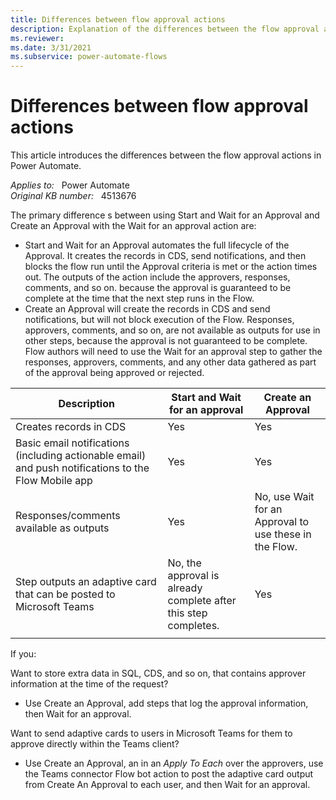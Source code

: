```yaml
---
title: Differences between flow approval actions
description: Explanation of the differences between the flow approval actions in Power Automate.
ms.reviewer: 
ms.date: 3/31/2021
ms.subservice: power-automate-flows
---
```

# Differences between flow approval actions

This article introduces the differences between the flow approval actions in Power Automate.

_Applies to:_ &nbsp; Power Automate  
_Original KB number:_ &nbsp; 4513676

The primary difference s between using Start and Wait for an Approval and Create an Approval with the Wait for an approval action are:

- Start and Wait for an Approval automates the full lifecycle of the Approval. It creates the records in CDS, send notifications, and then blocks the flow run until the Approval criteria is met or the action times out. The outputs of the action include the approvers, responses, comments, and so on. because the approval is guaranteed to be complete at the time that the next step runs in the Flow.
- Create an Approval will create the records in CDS and send notifications, but will not block execution of the Flow. Responses, approvers, comments, and so on, are not available as outputs for use in other steps, because the approval is not guaranteed to be complete. Flow authors will need to use the Wait for an approval step to gather the responses, approvers, comments, and any other data gathered as part of the approval being approved or rejected.

| Description| Start and Wait for an approval | Create an Approval|
|---|---|---|
| Creates records in CDS | Yes | Yes |
| Basic email notifications (including actionable email) and push notifications to the Flow Mobile app | Yes | Yes |
| Responses/comments available as outputs | Yes | No, use Wait for an Approval to use these in the Flow. |
| Step outputs an adaptive card that can be posted to Microsoft Teams | No, the approval is already complete after this step completes. | Yes |
||||

If you:

Want to store extra data in SQL, CDS, and so on, that contains approver information at the time of the request?

- Use Create an Approval, add steps that log the approval information, then Wait for an approval.

Want to send adaptive cards to users in Microsoft Teams for them to approve directly within the Teams client?

- Use Create an Approval, an in an *Apply To Each* over the approvers, use the Teams connector Flow bot action to post the adaptive card output from Create An Approval to each user, and then Wait for an approval.
